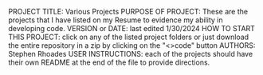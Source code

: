 PROJECT TITLE: Various Projects
PURPOSE OF PROJECT: These are the projects that I have listed on my Resume to evidence my ability in developing code.
VERSION or DATE: last edited 1/30/2024
HOW TO START THIS PROJECT: click on any of the listed project folders or just download the entire repository in a zip by clicking on the "<>code" button
AUTHORS: Stephen Rhoades
USER INSTRUCTIONS: each of the projects should have their own README at the end of the file to provide directions.

